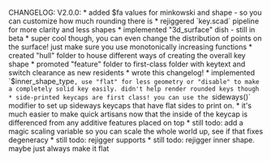 CHANGELOG:
  V2.0.0:
    * added $fa values for minkowski and shape - so you can customize how much rounding there is
    * rejiggered `key.scad` pipeline for more clarity and less shapes
    * implemented "3d_surface" dish - still in beta
      * super cool though, you can even change the distribution of points on the surface! just make sure you use monotonically increasing functions
    * created "hull" folder to house different ways of creating the overall key shape
    * promoted "feature" folder to first-class folder with keytext and switch clearance as new residents
    * wrote this changelog!
    * implemented `$inner_shape_type`, use "flat" for less geometry or "disable" to make a completely solid key easily. didn't help render rounded keys though
    * side-printed keycaps are first class! you can use the `sideways()` modifier to set up sideways keycaps that have flat sides to print on.
    * it's much easier to make quick artisans now that the inside of the keycap is differenced from any additive features placed on top
    * still todo: add a magic scaling variable so you can scale the whole world up, see if that fixes degeneracy
    * still todo: rejigger supports
    * still todo: rejigger inner shape. maybe just always make it flat
